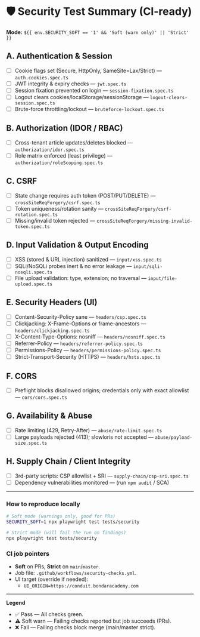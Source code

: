 # 🛡️ Security Test Summary (CI-ready)

**Mode:** `${{ env.SECURITY_SOFT == '1' && 'Soft (warn only)' || 'Strict' }}`

## A. Authentication & Session
- [ ] Cookie flags set (Secure, HttpOnly, SameSite=Lax/Strict) — `auth.cookies.spec.ts`
- [ ] JWT integrity & expiry checks — `jwt.spec.ts`
- [ ] Session fixation prevented on login — `session-fixation.spec.ts`
- [ ] Logout clears cookies/localStorage/sessionStorage — `logout-clears-session.spec.ts`
- [ ] Brute-force throttling/lockout — `bruteforce-lockout.spec.ts`

## B. Authorization (IDOR / RBAC)
- [ ] Cross-tenant article updates/deletes blocked — `authorization/idor.spec.ts`
- [ ] Role matrix enforced (least privilege) — `authorization/roleScoping.spec.ts`

## C. CSRF
- [ ] State change requires auth token (POST/PUT/DELETE) — `crossSiteReqForgery/csrf.spec.ts`
- [ ] Token uniqueness/rotation sanity — `crossSiteReqForgery/csrf-rotation.spec.ts`
- [ ] Missing/invalid token rejected — `crossSiteReqForgery/missing-invalid-token.spec.ts`

## D. Input Validation & Output Encoding
- [ ] XSS (stored & URL injection) sanitized — `input/xss.spec.ts`
- [ ] SQLi/NoSQLi probes inert & no error leakage — `input/sqli-nosqli.spec.ts`
- [ ] File upload validation: type, extension; no traversal — `input/file-upload.spec.ts`

## E. Security Headers (UI)
- [ ] Content-Security-Policy sane — `headers/csp.spec.ts`
- [ ] Clickjacking: X-Frame-Options or frame-ancestors — `headers/clickjacking.spec.ts`
- [ ] X-Content-Type-Options: nosniff — `headers/nosniff.spec.ts`
- [ ] Referrer-Policy — `headers/referrer-policy.spec.ts`
- [ ] Permissions-Policy — `headers/permissions-policy.spec.ts`
- [ ] Strict-Transport-Security (HTTPS) — `headers/hsts.spec.ts`

## F. CORS
- [ ] Preflight blocks disallowed origins; credentials only with exact allowlist — `cors/cors.spec.ts`

## G. Availability & Abuse
- [ ] Rate limiting (429, Retry-After) — `abuse/rate-limit.spec.ts`
- [ ] Large payloads rejected (413); slowloris not accepted — `abuse/payload-size.spec.ts`

## H. Supply Chain / Client Integrity
- [ ] 3rd-party scripts: CSP allowlist + SRI — `supply-chain/csp-sri.spec.ts`
- [ ] Dependency vulnerabilities monitored — (run `npm audit` / SCA)

---

### How to reproduce locally

```bash
# Soft mode (warnings only, good for PRs)
SECURITY_SOFT=1 npx playwright test tests/security

# Strict mode (will fail the run on findings)
npx playwright test tests/security
```

### CI job pointers

- **Soft** on PRs, **Strict** on `main`/`master`.
- Job file: `.github/workflows/security-checks.yml`.
- UI target (override if needed):
  - `UI_ORIGIN=https://conduit.bondaracademy.com`

---

**Legend**
- ✅ Pass — All checks green.
- ⚠️ Soft warn — Failing checks reported but job succeeds (PRs).
- ❌ Fail — Failing checks block merge (main/master strict).